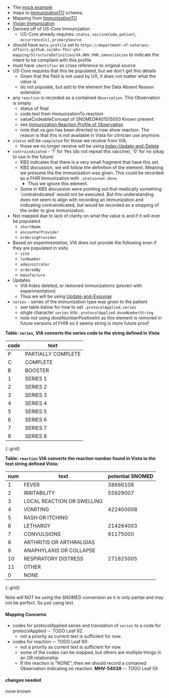 
- The [mock example](https://github.com/department-of-veterans-affairs/mhv-fhir-phr-mapping/blob/main/mocks/immunization.xml) 
- maps to [ImmunizationTO](https://github.com/department-of-veterans-affairs/mhv-np-via-wsclient/blob/development/src/main/resources/VIA_v4.0.7_uat.wsdl) schema.
- Mapping from [ImmunizationTO](StructureDefinition-VA.MHV.PHR.immunization-mappings.html#mappings-for-via-to-mhv-fhir-phr-immunizationto)
- [Vivian Immunization](https://vivian.worldvista.org/dox/Global_XkFVUE5WSU1N.html)
- Derived off of US-Core Immunization
  - US-Core already requires: `status`, `vaccineCode`, `patient`, `occurrence[x]`, `primarySource`
- should have `meta.profile` set to `https://department-of-veterans-affairs.github.io/mhv-fhir-phr-mapping/StructureDefinition/VA.MHV.PHR.immunization` to indicate the intent to be compliant with this profile
- must have `identifier` as cross reference to original source
- US-Core requires that this be populated, but we don't get this details
  - Given that the field is not used by UX, it does not matter what the value is
  - do not populate, but add to the element the Data Absent Reason extension
- any `reaction` is recorded as a contained `Observation`. This Observation is simply
  - status of final
  - code.text from ImmunizationTo.reaction
  - valueCodeableConcept of SNOMED#401515003 Known present
  - see [Immunization Reaction Profile of Observation](StructureDefinition-VA.MHV.PHR.immunizationReaction.html)
  - note that va.gov has been directed to now show reaction. The reason is that this is not available in Vista for clinician use anymore.
- `status` will be `completed` for those we receive from VIA,
  - those we no longer receive will be using [Index-Update-and-Delete](background.html#entered-in-error)
- `contraindicated` - '1' for Yes (do not repeat this vaccine), '0' for no (okay to use in the future)
  - KBS indicates that there is a very small fragment that have this set.
  - KBS discussion, we will follow the definition of the element.  Meaning we presume tha the immunization was given. This could be recorded as a FHIR Immunization with `.status=not-done`.
    - Thus we ignore this element.
  - Some in KBS discussion were pointing out that medically something 'contraindicated' would not be executed. But this understanding does not seem to align with recording an Immunization and indicating contraindicated, but would be recorded as a stopping of the order to give immunization.
- Not mapped due to lack of clarity on what the value is and if it will ever be populated
  - `shortName`
  - `encounterProvider`
  - `orderingProvider`
- Based on experimentation, VIA does not provide the following even if they are populated in vista
  - `site`
  - `lotNumber`
  - `administrator`
  - `orderedBy`
  - `manufacture`
- Updates
  - VIA hides deleted, or removed immunizations (proven with experimentation)
  - Thus we will be using [Update-and-Expunge](background.html#entered-in-error)
- `series` - series of the immunization type was given to the patient
  - see table below for how to set `.protocolApplied.series`
  - single character `series` into `.protocolApplied.doseNumberString`
  - note not using doseNumberPositiveInt as this element is removed in future versions of FHIR so it seems string is more future proof

**Table: `series`, VIA converts the series code to the string defined in Vista**

| code |  text |
|------|------|
| P | PARTIALLY COMPLETE |
| C | COMPLETE |
| B | BOOSTER |
| 1 | SERIES 1 |
| 2 | SERIES 2 |
| 3 | SERIES 3 |
| 4 | SERIES 4 |
| 5 | SERIES 5 |
| 6 | SERIES 6 |
| 7 | SERIES 7 |
| 8 | SERIES 8 |
{:.grid}

**Table: `reaction` VIA converts the reaction number found in Vista to the text string defined Vista:**

| num | text    | potential SNOMED |
|-----|---------|-----------------|
| 1 | FEVER | 38666106 |
| 2 | IRRITABILITY | 55929007 |
| 3 | LOCAL REACTION OR SWELLING |
| 4 | VOMITING | 422400008 |
| 5 | RASH OR ITCHING |
| 6 | LETHARGY | 214264003 |
| 7 | CONVULSIONS | 91175000 |
| 8 | ARTHRITIS OR ARTHRALGIAS |
| 9 | ANAPHYLAXIS OR COLLAPSE |
| 10 | RESPIRATORY DISTRESS | 271825005 |
| 11 | OTHER |
| 0 | NONE |
{:.grid}

Note will NOT be using the SNOMED conversion as it is only partial and may not be perfect. So just using text.

#### Mapping Concerns

- codes for protocolApplied.series and translation of `series` to a code for protocolApplied -- TODO Leaf 62
  - not a priority as current text is sufficient for now.
- codes for reaction -- TODO Leaf 60
  - not a priority as current text is sufficient for now.
  - some of the codes can be mapped, but others are multiple things in an OR relationship
  - If the reaction is "NONE", then we should record a contained Observation indicating no reaction. **MHV-54039** -- TODO Leaf 59

#### changes needed

none known
